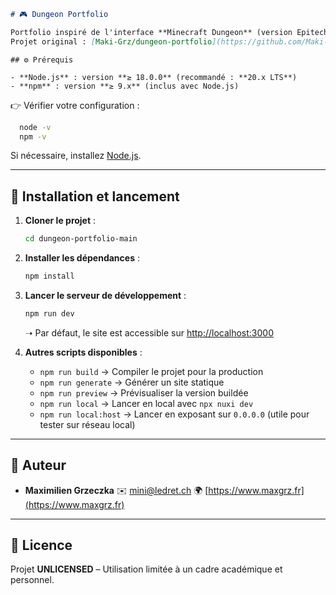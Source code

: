 ```markdown
# 🎮 Dungeon Portfolio

Portfolio inspiré de l'interface **Minecraft Dungeon** (version Epitech).  
Projet original : [Maki-Grz/dungeon-portfolio](https://github.com/Maki-Grz/dungeon-portfolio)

```

```
## ⚙️ Prérequis

- **Node.js** : version **≥ 18.0.0** (recommandé : **20.x LTS**)  
- **npm** : version **≥ 9.x** (inclus avec Node.js)  
````

👉 Vérifier votre configuration :

```bash
  node -v
  npm -v
````

Si nécessaire, installez [Node.js](https://nodejs.org/).

---

## 🚀 Installation et lancement

1. **Cloner le projet** :

   ```bash
   cd dungeon-portfolio-main
   ```

2. **Installer les dépendances** :

   ```bash
   npm install
   ```

3. **Lancer le serveur de développement** :

   ```bash
   npm run dev
   ```

   ➝ Par défaut, le site est accessible sur [http://localhost:3000](http://localhost:3000)

4. **Autres scripts disponibles** :

    * `npm run build` → Compiler le projet pour la production
    * `npm run generate` → Générer un site statique
    * `npm run preview` → Prévisualiser la version buildée
    * `npm run local` → Lancer en local avec `npx nuxi dev`
    * `npm run local:host` → Lancer en exposant sur `0.0.0.0` (utile pour tester sur réseau local)

---

## 👤 Auteur

* **Maximilien Grzeczka**
  ✉️ [mini@ledret.ch](mailto:mini@ledret.ch)
  🌍 [https://www.maxgrz.fr](https://www.maxgrz.fr)

---

## 📜 Licence

Projet **UNLICENSED** – Utilisation limitée à un cadre académique et personnel.

